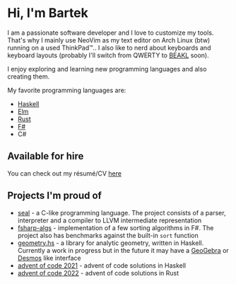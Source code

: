 # Hi, I'm Bartek

I am a passionate software developer and I love to customize my tools.
That's why I mainly use NeoVim as my text editor on Arch Linux (btw) running on a used ThinkPad™️..
I also like to nerd about keyboards and keyboard layouts
(probably I'll switch from QWERTY to [BEAKL](https://ieants.cc/beakl/) soon).

I enjoy exploring and learning new programming languages and also creating them.

My favorite programming languages are:

- [Haskell](https://www.haskell.org/)
- [Elm](https://elm-lang.org/)
- [Rust](https://www.rust-lang.org/)
- [F#](https://fsharp.org/)
- C#

## Available for hire

You can check out my résumé/CV [here](https://github.com/bartoszluka/cv)

## Projects I'm proud of

- [seal](https://github.com/bartoszluka/seal) - a C-like programming language.
  The project consists of a parser, interpreter and a compiler to LLVM intermediate representation
- [fsharp-algs](https://github.com/bartoszluka/fsharp-algs) - implementation of a few sorting algorithms in F#.
  The project also has benchmarks against the built-in `sort` function
- [geometry.hs](https://github.com/bartoszluka/geometry.hs) - a library for analytic geometry, written in Haskell.
  Currently a work in progress but in the future it may have a [GeoGebra](https://www.geogebra.org/) or [Desmos](https://www.desmos.com/calculator) like interface
- [advent of code 2021](https://github.com/bartoszluka/advent-of-code-2021-haskell) - advent of code solutions in Haskell
- [advent of code 2022](https://github.com/bartoszluka/aoc2022) - advent of code solutions in Rust
